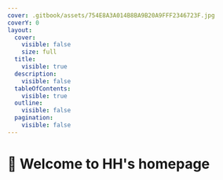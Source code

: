 ```yaml
---
cover: .gitbook/assets/754E8A3A014B8BA9B20A9FFF2346723F.jpg
coverY: 0
layout:
  cover:
    visible: false
    size: full
  title:
    visible: true
  description:
    visible: false
  tableOfContents:
    visible: true
  outline:
    visible: false
  pagination:
    visible: false
---
```


# 🫣 Welcome to HH's homepage


